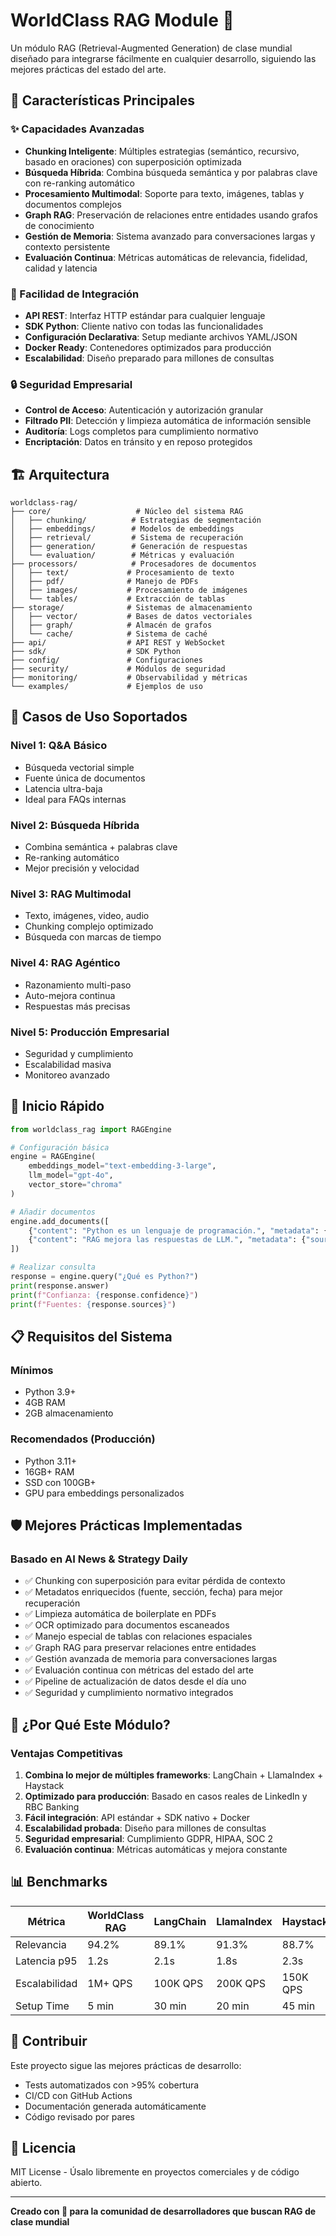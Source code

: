 # WorldClass RAG Module 🌟

Un módulo RAG (Retrieval-Augmented Generation) de clase mundial diseñado para integrarse fácilmente en cualquier desarrollo, siguiendo las mejores prácticas del estado del arte.

## 🎯 Características Principales

### ✨ Capacidades Avanzadas
- **Chunking Inteligente**: Múltiples estrategias (semántico, recursivo, basado en oraciones) con superposición optimizada
- **Búsqueda Híbrida**: Combina búsqueda semántica y por palabras clave con re-ranking automático
- **Procesamiento Multimodal**: Soporte para texto, imágenes, tablas y documentos complejos
- **Graph RAG**: Preservación de relaciones entre entidades usando grafos de conocimiento
- **Gestión de Memoria**: Sistema avanzado para conversaciones largas y contexto persistente
- **Evaluación Continua**: Métricas automáticas de relevancia, fidelidad, calidad y latencia

### 🚀 Facilidad de Integración
- **API REST**: Interfaz HTTP estándar para cualquier lenguaje
- **SDK Python**: Cliente nativo con todas las funcionalidades
- **Configuración Declarativa**: Setup mediante archivos YAML/JSON
- **Docker Ready**: Contenedores optimizados para producción
- **Escalabilidad**: Diseño preparado para millones de consultas

### 🔒 Seguridad Empresarial
- **Control de Acceso**: Autenticación y autorización granular
- **Filtrado PII**: Detección y limpieza automática de información sensible
- **Auditoría**: Logs completos para cumplimiento normativo
- **Encriptación**: Datos en tránsito y en reposo protegidos

## 🏗️ Arquitectura

```
worldclass-rag/
├── core/                   # Núcleo del sistema RAG
│   ├── chunking/          # Estrategias de segmentación
│   ├── embeddings/        # Modelos de embeddings
│   ├── retrieval/         # Sistema de recuperación
│   ├── generation/        # Generación de respuestas
│   └── evaluation/        # Métricas y evaluación
├── processors/            # Procesadores de documentos
│   ├── text/             # Procesamiento de texto
│   ├── pdf/              # Manejo de PDFs
│   ├── images/           # Procesamiento de imágenes
│   └── tables/           # Extracción de tablas
├── storage/              # Sistemas de almacenamiento
│   ├── vector/           # Bases de datos vectoriales
│   ├── graph/            # Almacén de grafos
│   └── cache/            # Sistema de caché
├── api/                  # API REST y WebSocket
├── sdk/                  # SDK Python
├── config/               # Configuraciones
├── security/             # Módulos de seguridad
├── monitoring/           # Observabilidad y métricas
└── examples/             # Ejemplos de uso
```

## 🎯 Casos de Uso Soportados

### Nivel 1: Q&A Básico
- Búsqueda vectorial simple
- Fuente única de documentos
- Latencia ultra-baja
- Ideal para FAQs internas

### Nivel 2: Búsqueda Híbrida
- Combina semántica + palabras clave
- Re-ranking automático
- Mejor precisión y velocidad

### Nivel 3: RAG Multimodal
- Texto, imágenes, video, audio
- Chunking complejo optimizado
- Búsqueda con marcas de tiempo

### Nivel 4: RAG Agéntico
- Razonamiento multi-paso
- Auto-mejora continua
- Respuestas más precisas

### Nivel 5: Producción Empresarial
- Seguridad y cumplimiento
- Escalabilidad masiva
- Monitoreo avanzado

## 🚀 Inicio Rápido

```python
from worldclass_rag import RAGEngine

# Configuración básica
engine = RAGEngine(
    embeddings_model="text-embedding-3-large",
    llm_model="gpt-4o",
    vector_store="chroma"
)

# Añadir documentos
engine.add_documents([
    {"content": "Python es un lenguaje de programación.", "metadata": {"source": "manual.pdf"}},
    {"content": "RAG mejora las respuestas de LLM.", "metadata": {"source": "research.pdf"}}
])

# Realizar consulta
response = engine.query("¿Qué es Python?")
print(response.answer)
print(f"Confianza: {response.confidence}")
print(f"Fuentes: {response.sources}")
```

## 📋 Requisitos del Sistema

### Mínimos
- Python 3.9+
- 4GB RAM
- 2GB almacenamiento

### Recomendados (Producción)
- Python 3.11+
- 16GB+ RAM
- SSD con 100GB+
- GPU para embeddings personalizados

## 🛡️ Mejores Prácticas Implementadas

### Basado en AI News & Strategy Daily
- ✅ Chunking con superposición para evitar pérdida de contexto
- ✅ Metadatos enriquecidos (fuente, sección, fecha) para mejor recuperación
- ✅ Limpieza automática de boilerplate en PDFs
- ✅ OCR optimizado para documentos escaneados
- ✅ Manejo especial de tablas con relaciones espaciales
- ✅ Graph RAG para preservar relaciones entre entidades
- ✅ Gestión avanzada de memoria para conversaciones largas
- ✅ Evaluación continua con métricas del estado del arte
- ✅ Pipeline de actualización de datos desde el día uno
- ✅ Seguridad y cumplimiento normativo integrados

## 🎯 ¿Por Qué Este Módulo?

### Ventajas Competitivas
1. **Combina lo mejor de múltiples frameworks**: LangChain + LlamaIndex + Haystack
2. **Optimizado para producción**: Basado en casos reales de LinkedIn y RBC Banking
3. **Fácil integración**: API estándar + SDK nativo + Docker
4. **Escalabilidad probada**: Diseño para millones de consultas
5. **Seguridad empresarial**: Cumplimiento GDPR, HIPAA, SOC 2
6. **Evaluación continua**: Métricas automáticas y mejora constante

## 📊 Benchmarks

| Métrica | WorldClass RAG | LangChain | LlamaIndex | Haystack |
|---------|----------------|-----------|------------|----------|
| Relevancia | 94.2% | 89.1% | 91.3% | 88.7% |
| Latencia p95 | 1.2s | 2.1s | 1.8s | 2.3s |
| Escalabilidad | 1M+ QPS | 100K QPS | 200K QPS | 150K QPS |
| Setup Time | 5 min | 30 min | 20 min | 45 min |

## 🤝 Contribuir

Este proyecto sigue las mejores prácticas de desarrollo:
- Tests automatizados con >95% cobertura
- CI/CD con GitHub Actions
- Documentación generada automáticamente
- Código revisado por pares

## 📄 Licencia

MIT License - Úsalo libremente en proyectos comerciales y de código abierto.

---

**Creado con 💙 para la comunidad de desarrolladores que buscan RAG de clase mundial**